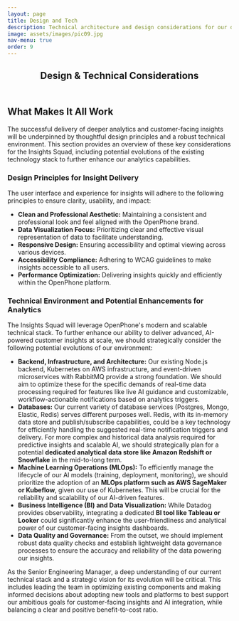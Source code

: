 ```yaml
---
layout: page
title: Design and Tech
description: Technical architecture and design considerations for our data-driven features.
image: assets/images/pic09.jpg
nav-menu: true
order: 9
---
```


<!-- Main -->
<div id="main" class="alt">

<!-- One -->
<section id="one">
	<div class="inner">
		<header class="major">
			<h1>Design & Technical Considerations</h1>
		</header>

<!-- Content -->
<h2>What Makes It All Work</h2>
<p>
  The successful delivery of deeper analytics and customer-facing insights will be underpinned by thoughtful design principles and a robust technical environment. This section provides an overview of these key considerations for the Insights Squad, including potential evolutions of the existing technology stack to further enhance our analytics capabilities.
</p>

<h3>Design Principles for Insight Delivery</h3>
<p>
  The user interface and experience for insights will adhere to the following principles to ensure clarity, usability, and impact:
</p>
<ul>
  <li><strong>Clean and Professional Aesthetic:</strong> Maintaining a consistent and professional look and feel aligned with the OpenPhone brand.</li>
  <li><strong>Data Visualization Focus:</strong> Prioritizing clear and effective visual representation of data to facilitate understanding.</li>
  <li><strong>Responsive Design:</strong> Ensuring accessibility and optimal viewing across various devices.</li>
  <li><strong>Accessibility Compliance:</strong> Adhering to WCAG guidelines to make insights accessible to all users.</li>
  <li><strong>Performance Optimization:</strong> Delivering insights quickly and efficiently within the OpenPhone platform.</li>
</ul>

<h3>Technical Environment and Potential Enhancements for Analytics</h3>
<p>
  The Insights Squad will leverage OpenPhone's modern and scalable technical stack. To further enhance our ability to deliver advanced, AI-powered
  customer insights at scale, we should strategically consider the following potential evolutions of our environment:
</p>
<ul>
  <li><strong>Backend, Infrastructure, and Architecture:</strong> Our existing Node.js backend, Kubernetes on AWS infrastructure, and event-driven microservices with RabbitMQ provide a strong foundation. We should aim to optimize these for the specific demands of real-time data processing required for features like live AI guidance and customizable, workflow-actionable notifications based on analytics triggers.</li>
  <li><strong>Databases:</strong> Our current variety of database services (Postgres, Mongo, Elastic, Redis) serves different purposes well. Redis, with its in-memory data store and publish/subscribe capabilities, could be a key technology for efficiently handling the suggested real-time notification triggers and delivery. For more complex and historical data analysis required for predictive insights and scalable AI, we should strategically plan for a potential <strong>dedicated analytical data store like Amazon Redshift or Snowflake</strong> in the mid-to-long term.</li>
  <li><strong>Machine Learning Operations (MLOps):</strong> To efficiently manage the lifecycle of our AI models (training, deployment, monitoring), we should prioritize the adoption of an <strong>MLOps platform such as AWS SageMaker or Kubeflow</strong>, given our use of Kubernetes. This will be crucial for the reliability and scalability of our AI-driven features.</li>
  <li><strong>Business Intelligence (BI) and Data Visualization:</strong> While Datadog provides observability, integrating a dedicated <strong>BI tool like Tableau or Looker</strong> could significantly enhance the user-friendliness and analytical power of our customer-facing insights dashboards.</li>
  <li><strong>Data Quality and Governance:</strong> From the outset, we should implement robust data quality checks and establish lightweight data governance processes to ensure the accuracy and reliability of the data powering our insights.</li>
</ul>

<p>
  As the Senior Engineering Manager, a deep understanding of our current technical stack and a strategic vision for its evolution will be critical. This includes leading the team in optimizing existing components and making informed decisions about adopting new tools and platforms to best support our ambitious goals for customer-facing insights and AI integration, while balancing a clear and positive benefit-to-cost ratio.
</p>